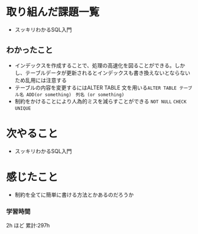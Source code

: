 # 取り組んだ課題一覧
- スッキリわかるSQL入門
## わかったこと
- インデックスを作成することで、処理の高速化を図ることができる。しかし、テーブルデータが更新されるとインデックスも書き換えないとならないため乱用には注意する
- テーブルの内容を変更するにはALTER TABLE 文を用いる`ALTER TABLE テーブル名 ADD(or something)　列名 (or something)`
- 制約をかけることにより人為的ミスを減らすことができる `NOT NULL` `CHECK` `UNIQUE`
# 次やること
- スッキリわかるSQL入門
# 感じたこと
- 制約を全てに簡単に書ける方法とかあるのだろうか
### 学習時間

2h ほど
累計:297h

